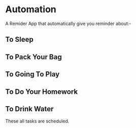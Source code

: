 # Automation
A Remider App that automatically give you reminder about:-
## To Sleep
## To Pack Your Bag
## To Going To Play
## To Do Your Homework
## To Drink Water

These all tasks are scheduled.
